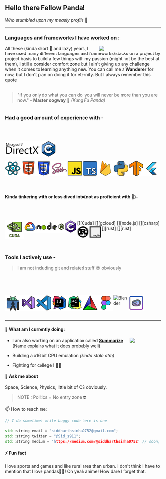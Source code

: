 ## Hello there Fellow Panda! 
*Who stumbled upon my measly profile* 👋 
<br/>

______________________________________________________________________________________

### Languages and frameworks I have worked on :
<div>
  <img width=200 align="right" src="https://user-images.githubusercontent.com/27860105/134004335-9c5b3b3b-4c8c-40c6-ae16-4c192ebb48a1.gif"/>
All these (kinda short 🐼 and lazy) years, I have used many different languages and frameworks/stacks on a project by project basis to build a few things with my passion (might not be the best at them), I still a consider comfort zone but I ain't giving up any challenge when it comes to learning anything new. You can call me a <strong>Wanderer</strong> for now, but I don't plan on doing it for eternity. But I always remember this quote
</div>
<br/>

> "If you only do what you can do, you will never be more than you are now." - **Master oogway** 🐢 *(Kung Fu Panda)*
#

### Had a good amount of experience with - 

<br/>
<br/>

[<img align="left" alt="Nvidia Cuda" height="50" src="SVG/Directx.svg" />][directx]
[<img align="top" alt="C++" width="50px" src="SVG/Cpp.svg" />][cplusplus]

[<img align="left" alt="React.js" width="50px" src="SVG/React.svg" />][react]
[<img align="left" alt="HTML5" width="50x" src="SVG/HTML5.svg" />][html5]
[<img align="left" alt="CSS3" width="50px" src="SVG/CSS.svg" />][css]
[<img align="left" alt="Sass" width="50px" src="SVG/SASS.svg" />][scss]
[<img align="left" alt="JavaScript" height="50px" src="SVG/JavaScript.svg" />][js]
[<img align="left" alt="TypeScript" height="50px" src="SVG/TypeScript.svg" />][ts]
[<img align="left" alt="Firebase" width="50px" src="SVG/Firebase.svg" />][firebase]
[<img align="left" alt="Python" width="50px" src="SVG/Python.svg" />][python]
[<img align="left" alt="Tensorflow" width="50px" src="SVG/Tensorflow.svg" />][tensorflow]
[<img align="left" alt="Flutter" width="50px" src="SVG/Flutter.svg" />][flutter]

<br/>
<br/>
<br/>

<br/>


#

#### Kinda tinkering with or less dived into(not as proficient with 🌱)-

<br/>
<br/>
<br/>
[<img align="left" alt="Nvidia Cuda" width="60" src="SVG/Nvidia%20Cuda.svg" />][Cuda]
[<img align="left" alt="Google Cloud" width="40px" src="SVG/GCP.svg" />][gcloud]
[<img align="left" alt="Node.js" height="40px" src="SVG/Nodejs.svg" />][node.js]
[<img align="left" alt="CSharp" width="40px" src="SVG/CSharp.svg" />][csharp]
[<img align="left" alt="Rust" width="40px" src="SVG/Rust.svg" />][rust]
[<img align="left" alt="Rust" width="40px" src="SVG/raylib.svg" />][rust]

<br/>
<br/>
<br/>
<br/>

### Tools I actively use - 

> I am not including git and related stuff 😉 obviously

<br/>
<br/>
<br/>

[<img align="left" alt="Android Studio" width="50px" src="SVG/Android%20Studio.svg" />][androidstudio]
[<img align="left" alt="Visual Studio" width="50px" src="SVG/Visual%20Studio.svg" />][visualstudio]
[<img align="left" alt="Visual Studio Code" width="50px" src="SVG/Visual%20Studio%20Code.svg" />][vscode]
[<img align="left" alt="Pycharm" width="50px" src="SVG/Intelij%20Idea.svg" />][pycharm]
[<img align="left" alt="Pycharm" width="50px" src="SVG/Pycharm.svg" />][pycharm]
[<img align="left" alt="Cmake" width="50px" src="SVG/CMake.svg"/>][cmake]
[<img align="left" alt="Figma" height="50px" src="SVG/Figma.svg" />][figma]
[<img align="left" alt="Blender" width="50px" src="https://upload.wikimedia.org/wikipedia/commons/thumb/0/0c/Blender_logo_no_text.svg/939px-Blender_logo_no_text.svg.png" />][blender]
[<img align="left" alt="Adobe Creative Cloud" width="50px" src="SVG/Adobe%20Creative%20Cloud.svg" />][adobe]

<br/>
<br/>
<br/>
<br/>

___________________________________________________________________________________


#### 🤔 What am I currently doing:

- <div> 
  <img align="right" width=100 src ="https://user-images.githubusercontent.com/27860105/134005079-dfe6a614-49a7-4b32-9169-f3e187428416.png"/>
  I am also working on an application called <a href="https://summarize.dev/"><strong>Summarize</strong></a> (Name explains what it does probably well) 
  </div>
 
- Building a x16 bit CPU emulation *(kinda stale atm)*
- Fighting for college ! 👊🏻

#### 💬 Ask me about
 Space, Science, Physics, little bit of CS obviously. 
 > NOTE : Politics = No entry zone ⛔

📫 How to reach me:
```cpp
// I do sometimes write buggy code here is one

std::string email = "siddharthsinha9752@gmail.com";
std::string twitter = "@Sid_s911";
std::string medium = 'https://medium.com/@siddharthsinha9752' // soon, one day I will beat William Shakespeare at blogging

```

#### ⚡ Fun fact
I love sports and games and like rural area than urban. I don't think I have to mention that I love pandas💙💖!
Oh yeah anime! How dare I forget that. 

[Cuda]: https://docs.nvidia.com/cuda/
[cplusplus]: https://docs.microsoft.com/en-us/cpp/?view=msvc-160
[directx]: https://docs.microsoft.com/en-us/windows/win32/direct3d12/direct3d-12-graphics
[python]: https://www.python.org/
[react]: https://reactjs.org/
[html5]: https://html.com/html5/
[css]: https://developer.mozilla.org/en-US/docs/Web/CSS
[scss]: https://sass-lang.com/
[js]: https://developer.mozilla.org/en-US/docs/Web/javascript
[ts]: https://www.typescriptlang.org/
[firebase]: https://firebase.google.com/
[gcloud]: https://cloud.google.com/


[flutter]: https://flutter.dev/
[tensorflow]: https://www.tensorflow.org/
[rust]: https://www.rust-lang.org/
[node.js]: https://nodejs.org/en/
[csharp]: https://docs.microsoft.com/en-us/dotnet/csharp/

[pycharm]: https://www.jetbrains.com/pycharm/
[cmake]: https://cmake.org/
[adobe]: https://www.adobe.com/in/creativecloud.html?promoid=NGWGRLB2&mv=other
[vscode]: https://code.visualstudio.com/
[visualstudio]: https://visualstudio.com/
[androidstudio]: https://developer.android.com/studio/install
[blender]: https://blender.org
[figma]: https://www.figma.com/

